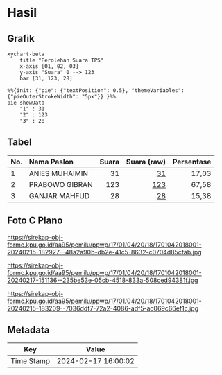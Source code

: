 # Hasil

## Grafik

```mermaid
xychart-beta
    title "Perolehan Suara TPS"
    x-axis [01, 02, 03]
    y-axis "Suara" 0 --> 123
    bar [31, 123, 28]
```

```mermaid
%%{init: {"pie": {"textPosition": 0.5}, "themeVariables": {"pieOuterStrokeWidth": "5px"}} }%%
pie showData
    "1" : 31
    "2" : 123
    "3" : 28
```

## Tabel

| No. | Nama Paslon    | Suara | Suara (raw) | Persentase |
|:--- |:-------------- | -----:| -----------:| ----------:|
| 1   | ANIES MUHAIMIN | 31    | [31][p-1]   | 17,03      |
| 2   | PRABOWO GIBRAN | 123   | [123][p-2]  | 67,58      |
| 3   | GANJAR MAHFUD  | 28    | [28][p-3]   | 15,38      |


[p-1]: https://github.com/gigit-pemilu/pemilu-2024-17-bengkulu/blob/main/pilpres/hitung-suara/sub/17-bengkulu/sub/01-bengkulu-selatan/sub/04-manna/sub/2018-terulung/sub/001-tps/sub/paslon-1.txt
[p-2]: https://github.com/gigit-pemilu/pemilu-2024-17-bengkulu/blob/main/pilpres/hitung-suara/sub/17-bengkulu/sub/01-bengkulu-selatan/sub/04-manna/sub/2018-terulung/sub/001-tps/sub/paslon-2.txt
[p-3]: https://github.com/gigit-pemilu/pemilu-2024-17-bengkulu/blob/main/pilpres/hitung-suara/sub/17-bengkulu/sub/01-bengkulu-selatan/sub/04-manna/sub/2018-terulung/sub/001-tps/sub/paslon-3.txt

## Foto C Plano

https://sirekap-obj-formc.kpu.go.id/aa95/pemilu/ppwp/17/01/04/20/18/1701042018001-20240215-182927--48a2a90b-db2e-41c5-8632-c0704d85cfab.jpg

https://sirekap-obj-formc.kpu.go.id/aa95/pemilu/ppwp/17/01/04/20/18/1701042018001-20240217-151136--235be53e-05cb-4518-833a-508ced94381f.jpg

https://sirekap-obj-formc.kpu.go.id/aa95/pemilu/ppwp/17/01/04/20/18/1701042018001-20240215-183209--7036ddf7-72a2-4086-adf5-ac069c66ef1c.jpg


## Metadata

| Key        | Value               |
| ---------- | ------------------- |
| Time Stamp | 2024-02-17 16:00:02 |



